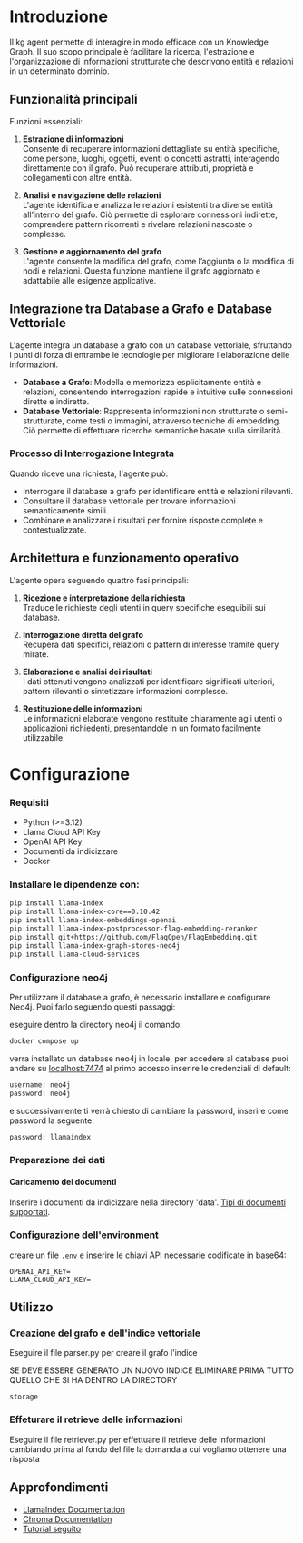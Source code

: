 # Introduzione

Il kg agent permette di interagire in modo efficace con un Knowledge Graph. Il suo scopo principale è facilitare la ricerca, l'estrazione e l'organizzazione di informazioni strutturate che descrivono entità e relazioni in un determinato dominio.

## Funzionalità principali

Funzioni essenziali:

1. **Estrazione di informazioni**  
   Consente di recuperare informazioni dettagliate su entità specifiche, come persone, luoghi, oggetti, eventi o concetti astratti, interagendo direttamente con il grafo. Può recuperare attributi, proprietà e collegamenti con altre entità.

2. **Analisi e navigazione delle relazioni**  
   L'agente identifica e analizza le relazioni esistenti tra diverse entità all’interno del grafo. Ciò permette di esplorare connessioni indirette, comprendere pattern ricorrenti e rivelare relazioni nascoste o complesse.

3. **Gestione e aggiornamento del grafo**  
   L'agente consente la modifica del grafo, come l’aggiunta o la modifica di nodi e relazioni. Questa funzione mantiene il grafo aggiornato e adattabile alle esigenze applicative.

## Integrazione tra Database a Grafo e Database Vettoriale

L'agente integra un database a grafo con un database vettoriale, sfruttando i punti di forza di entrambe le tecnologie per migliorare l'elaborazione delle informazioni.

- **Database a Grafo**: Modella e memorizza esplicitamente entità e relazioni, consentendo interrogazioni rapide e intuitive sulle connessioni dirette e indirette.
- **Database Vettoriale**: Rappresenta informazioni non strutturate o semi-strutturate, come testi o immagini, attraverso tecniche di embedding. Ciò permette di effettuare ricerche semantiche basate sulla similarità.

### Processo di Interrogazione Integrata

Quando riceve una richiesta, l'agente può:

- Interrogare il database a grafo per identificare entità e relazioni rilevanti.
- Consultare il database vettoriale per trovare informazioni semanticamente simili.
- Combinare e analizzare i risultati per fornire risposte complete e contestualizzate.

## Architettura e funzionamento operativo

L'agente opera seguendo quattro fasi principali:

1. **Ricezione e interpretazione della richiesta**  
   Traduce le richieste degli utenti in query specifiche eseguibili sui database.

2. **Interrogazione diretta del grafo**  
   Recupera dati specifici, relazioni o pattern di interesse tramite query mirate.

3. **Elaborazione e analisi dei risultati**  
   I dati ottenuti vengono analizzati per identificare significati ulteriori, pattern rilevanti o sintetizzare informazioni complesse.

4. **Restituzione delle informazioni**  
   Le informazioni elaborate vengono restituite chiaramente agli utenti o applicazioni richiedenti, presentandole in un formato facilmente utilizzabile.

# Configurazione 
### Requisiti
- Python (>=3.12)
- Llama Cloud API Key
- OpenAI API Key
- Documenti da indicizzare
- Docker


### Installare le dipendenze con:
```bash
pip install llama-index
pip install llama-index-core==0.10.42
pip install llama-index-embeddings-openai
pip install llama-index-postprocessor-flag-embedding-reranker
pip install git+https://github.com/FlagOpen/FlagEmbedding.git
pip install llama-index-graph-stores-neo4j
pip install llama-cloud-services
```

### Configurazione neo4j

Per utilizzare il database a grafo, è necessario installare e configurare Neo4j. Puoi farlo seguendo questi passaggi:

eseguire dentro la directory neo4j il comando:
```bash
docker compose up 
```

verra installato un database neo4j in locale, per accedere al database puoi andare su [localhost:7474](http://localhost:7474)
al primo accesso inserire le credenziali di default:
```bash
username: neo4j
password: neo4j
```
e successivamente ti verrà chiesto di cambiare la password, inserire come password la seguente:
```bash 
password: llamaindex
```
### Preparazione dei dati

#### Caricamento dei documenti
Inserire i documenti da indicizzare nella directory 'data'. [Tipi di documenti supportati](https://docs.cloud.llamaindex.ai/llamaparse/features/supported_document_types).


### Configurazione dell'environment

creare un file `.env` e inserire le chiavi API necessarie codificate in base64:
```dotenv
OPENAI_API_KEY=
LLAMA_CLOUD_API_KEY=
```

## Utilizzo

### Creazione del grafo e dell'indice vettoriale

Eseguire il file parser.py per creare il grafo l'indice

SE DEVE ESSERE GENERATO UN NUOVO INDICE ELIMINARE PRIMA TUTTO QUELLO CHE SI HA DENTRO LA DIRECTORY
```
storage
```

### Effeturare il retrieve delle informazioni

Eseguire il file retriever.py per effettuare il retrieve delle informazioni cambiando prima al fondo del file la domanda a cui vogliamo ottenere una risposta



## Approfondimenti
- [LlamaIndex Documentation](https://docs.llamaindex.ai/)
- [Chroma Documentation](https://www.trychroma.com/docs/)
- [Tutorial seguito](https://github.com/run-llama/llama_cloud_services/blob/main/examples/parse/knowledge_graphs/kg_agent.ipynb)
